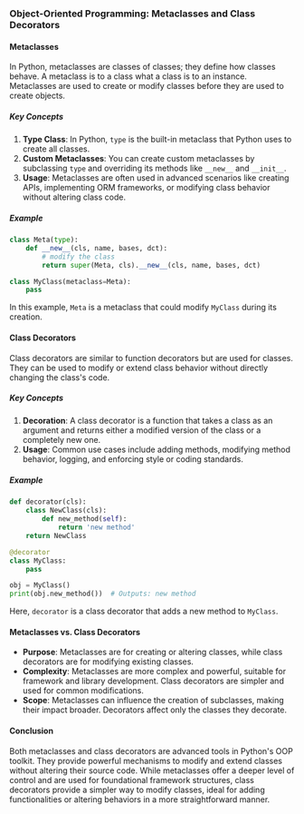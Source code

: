 ### Object-Oriented Programming: Metaclasses and Class Decorators

#### Metaclasses

In Python, metaclasses are classes of classes; they define how classes behave. A metaclass is to a class what a class is to an instance. Metaclasses are used to create or modify classes before they are used to create objects.

##### Key Concepts

1. **Type Class**: In Python, `type` is the built-in metaclass that Python uses to create all classes.
2. **Custom Metaclasses**: You can create custom metaclasses by subclassing `type` and overriding its methods like `__new__` and `__init__`.
3. **Usage**: Metaclasses are often used in advanced scenarios like creating APIs, implementing ORM frameworks, or modifying class behavior without altering class code.

##### Example

```python
class Meta(type):
    def __new__(cls, name, bases, dct):
        # modify the class
        return super(Meta, cls).__new__(cls, name, bases, dct)

class MyClass(metaclass=Meta):
    pass
```

In this example, `Meta` is a metaclass that could modify `MyClass` during its creation.

#### Class Decorators

Class decorators are similar to function decorators but are used for classes. They can be used to modify or extend class behavior without directly changing the class's code.

##### Key Concepts

1. **Decoration**: A class decorator is a function that takes a class as an argument and returns either a modified version of the class or a completely new one.
2. **Usage**: Common use cases include adding methods, modifying method behavior, logging, and enforcing style or coding standards.

##### Example

```python
def decorator(cls):
    class NewClass(cls):
        def new_method(self):
            return 'new method'
    return NewClass

@decorator
class MyClass:
    pass

obj = MyClass()
print(obj.new_method())  # Outputs: new method
```

Here, `decorator` is a class decorator that adds a new method to `MyClass`.

#### Metaclasses vs. Class Decorators

- **Purpose**: Metaclasses are for creating or altering classes, while class decorators are for modifying existing classes.
- **Complexity**: Metaclasses are more complex and powerful, suitable for framework and library development. Class decorators are simpler and used for common modifications.
- **Scope**: Metaclasses can influence the creation of subclasses, making their impact broader. Decorators affect only the classes they decorate.

#### Conclusion

Both metaclasses and class decorators are advanced tools in Python's OOP toolkit. They provide powerful mechanisms to modify and extend classes without altering their source code. While metaclasses offer a deeper level of control and are used for foundational framework structures, class decorators provide a simpler way to modify classes, ideal for adding functionalities or altering behaviors in a more straightforward manner.